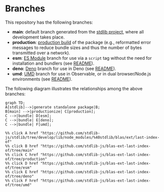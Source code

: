 <!--

@license Apache-2.0

Copyright (c) 2022 The Stdlib Authors.

Licensed under the Apache License, Version 2.0 (the "License");
you may not use this file except in compliance with the License.
You may obtain a copy of the License at

    http://www.apache.org/licenses/LICENSE-2.0

Unless required by applicable law or agreed to in writing, software
distributed under the License is distributed on an "AS IS" BASIS,
WITHOUT WARRANTIES OR CONDITIONS OF ANY KIND, either express or implied.
See the License for the specific language governing permissions and
limitations under the License.

-->

# Branches

This repository has the following branches:

-   **main**: default branch generated from the [stdlib project][stdlib-url], where all development takes place.
-   **production**: [production build][production-url] of the package (e.g., reformatted error messages to reduce bundle sizes and thus the number of bytes transmitted over a network).
-   **esm**: [ES Module][esm-url] branch for use via a `script` tag without the need for installation and bundlers (see [README][esm-readme]).
-   **deno**: [Deno][deno-url] branch for use in Deno (see [README][deno-readme]).
-   **umd**: [UMD][umd-url] branch for use in Observable, or in dual browser/Node.js environments (see [README][umd-readme]).

The following diagram illustrates the relationships among the above branches:

```mermaid
graph TD;
A[stdlib]-->|generate standalone package|B;
B[main] -->|productionize| C[production];
C -->|bundle| D[esm];
C -->|bundle| E[deno];
C -->|bundle| F[umd];

%% click A href "https://github.com/stdlib-js/stdlib/tree/develop/lib/node_modules/%40stdlib/blas/ext/last-index-of"
%% click B href "https://github.com/stdlib-js/blas-ext-last-index-of/tree/main"
%% click C href "https://github.com/stdlib-js/blas-ext-last-index-of/tree/production"
%% click D href "https://github.com/stdlib-js/blas-ext-last-index-of/tree/esm"
%% click E href "https://github.com/stdlib-js/blas-ext-last-index-of/tree/deno"
%% click F href "https://github.com/stdlib-js/blas-ext-last-index-of/tree/umd"
```

[stdlib-url]: https://github.com/stdlib-js/stdlib/tree/develop/lib/node_modules/%40stdlib/blas/ext/last-index-of
[production-url]: https://github.com/stdlib-js/blas-ext-last-index-of/tree/production
[deno-url]: https://github.com/stdlib-js/blas-ext-last-index-of/tree/deno
[deno-readme]: https://github.com/stdlib-js/blas-ext-last-index-of/blob/deno/README.md
[umd-url]: https://github.com/stdlib-js/blas-ext-last-index-of/tree/umd
[umd-readme]: https://github.com/stdlib-js/blas-ext-last-index-of/blob/umd/README.md
[esm-url]: https://github.com/stdlib-js/blas-ext-last-index-of/tree/esm
[esm-readme]: https://github.com/stdlib-js/blas-ext-last-index-of/blob/esm/README.md